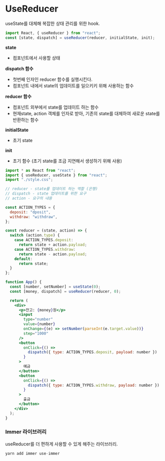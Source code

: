 # UseReducer

useState를 대체해 복잡한 상태 관리를 위한 hook.

```jsx
import React, { useReducer } from "react";
const [state, dispatch] = useReducer(reducer, initialState, init);
```

**state**

- 컴포넌트에서 사용할 상태

**dispatch 함수**

- 첫번째 인자인 reducer 함수를 실행시킨다.
- 컴포넌트 내에서 state의 업데이트를 일으키키 위해 사용하는 함수

**reducer 함수**

- 컴포넌트 외부에서 state를 업데이트 하는 함수
- 현재state, action 객체를 인자로 받아, 기존의 state를 대체하여 새로운 state를 반환하는 함수

**initialState**

- 초기 state

**init**

- 초기 함수 (초기 state를 조금 지연해서 생성하기 위해 사용)

```jsx
import * as React from "react";
import { useReducer, useState } from "react";
import "./style.css";

// reducer - state를 업데이트 하는 역할 (은행)
// dispatch - state 업데이트를 위한 요구
// action - 요구의 내용

const ACTION_TYPES = {
  deposit: "dposit",
  withdraw: "withdraw",
};

const reducer = (state, action) => {
  switch (action.type) {
    case ACTION_TYPES.deposit:
      return state + action.payload;
    case ACTION_TYPES.withdraw:
      return state - action.payload;
    default:
      return state;
  }
};

function App() {
  const [number, setNumber] = useState(0);
  const [money, dispatch] = useReducer(reducer, 0);

  return (
    <div>
      <p>잔고: {money}원</p>
      <input
        type="number"
        value={number}
        onChange={(e) => setNumber(parseInt(e.target.value))}
        step="1000"
      />
      <button
        onClick={() =>
          dispatch({ type: ACTION_TYPES.deposit, payload: number })
        }
      >
        예금
      </button>
      <button
        onClick={() =>
          dispatch({ type: ACTION_TYPES.withdraw, payload: number })
        }
      >
        출금
      </button>
    </div>
  );
}
```

### Immer 라이브러리

useReducer를 더 편하게 사용할 수 있게 해주는 라이브러리.

```jsx
yarn add immer use-immer
```
